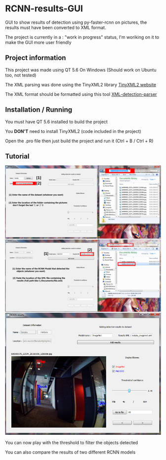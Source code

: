 # RCNN-results-GUI
GUI to show results of detection using py-faster-rcnn on pictures, the results must have been converted to XML format.

The project is currently in a : "work in progress" status, I'm woriking on it to make the GUI more user friendly

## Project information
This project was made using QT 5.6 On Windows (Should work on Ubuntu too, not tested)

The XML parsing was done using the TinyXML2 library [TinyXML2 website](http://www.grinninglizard.com/tinyxml2/)

The XML format should be formatted using this tool [XML-detection-parser](https://github.com/TenWing/XML-detect-parser)

## Installation / Running
You must have QT 5.6 installed to build the project

You **DON'T** need to install TinyXML2 (code included in the project)

Open the .pro file then just build the project and run it (Ctrl + B / Ctrl + R)

## Tutorial

![Step 1](wikiPictures/tutorial1.png)
![Step 2](wikiPictures/tutorial2.png)
![Done](wikiPictures/tutorial3.png)

You can now play with the threshold to filter the objects detected

You can also compare the results of two different RCNN models
